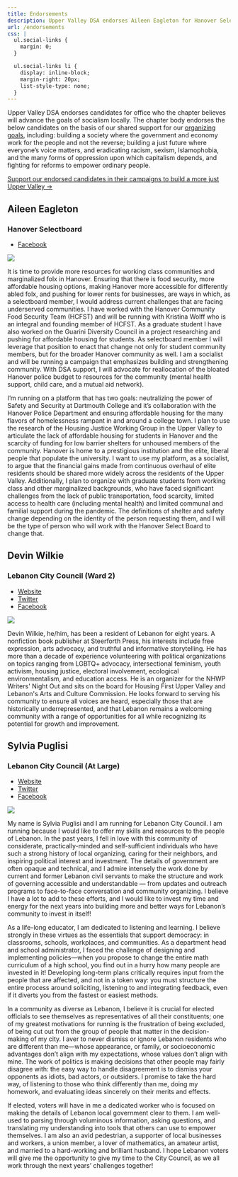 ```yaml
---
title: Endorsements
description: Upper Valley DSA endorses Aileen Eagleton for Hanover Selectboard. Vote on July 13.
url: /endorsements
css: |
  ul.social-links {
    margin: 0;
  }

  ul.social-links li {
    display: inline-block;
    margin-right: 20px;
    list-style-type: none;
  }
---
```


Upper Valley DSA endorses candidates for office who the chapter believes will advance the goals of socialism locally. The chapter body endorses the below candidates on the basis of our shared support for our [organizing goals](/organizing), including: building a society where the government and economy work for the people and not the reverse; building a just future where everyone’s voice matters, and eradicating racism, sexism, Islamophobia, and the many forms of oppression upon which capitalism depends, and fighting for reforms to empower ordinary people.

<a class="cta-button" href="/join">Support our endorsed candidates in their campaigns to build a more just Upper Valley →</a>

## Aileen Eagleton

### Hanover Selectboard

<ul class="social-links">
  <li><a href="https://www.facebook.com/people/Aileen-Eagleton/100006251566169">Facebook</a></li>
</ul>

<div class="floated-image">

![](/uploads/aileen.jpg)

</div>

It is time to provide more resources for working class communities and marginalized folx in Hanover. Ensuring that there is food security, more affordable housing options, making Hanover more accessible for differently abled folx, and pushing for lower rents for businesses, are ways in which, as a selectboard member, I would address current challenges that are facing underserved communities. I have worked with the Hanover Community Food Security Team (HCFST) and will be running with Kristina Wolff who is an integral and founding member of HCFST. As a graduate student I have also worked on the Guarini Diversity Council in a project researching and pushing for affordable housing for students. As selectboard member I will leverage that position to enact that change not only for student community members, but for the broader Hanover community as well. I am a socialist and will be running a campaign that emphasizes building and strengthening community. With DSA support, I will advocate for reallocation of the bloated Hanover police budget to resources for the community (mental health support, child care, and a mutual aid network).

I’m running on a platform that has two goals: neutralizing the power of Safety and Security at Dartmouth College and it’s collaboration with the Hanover Police Department and ensuring affordable housing for the many flavors of homelessness rampant in and around a college town. I plan to use the research of the Housing Justice Working Group in the Upper Valley to articulate the lack of affordable housing for students in Hanover and the scarcity of funding for low barrier shelters for unhoused members of the community. Hanover is home to a prestigious institution and the elite, liberal people that populate the university. I want to use my platform, as a socialist, to argue that the financial gains made from continuous overhaul of elite residents should be shared more widely across the residents of the Upper Valley. Additionally, I plan to organize with graduate students from working class and other marginalized backgrounds, who have faced significant challenges from the lack of public transportation, food scarcity, limited access to health care (including mental health) and limited communal and familial support during the pandemic. The definitions of shelter and safety change depending on the identity of the person requesting them, and I will be the type of person who will work with the Hanover Select Board to change that.

## Devin Wilkie

### Lebanon City Council (Ward 2)

<ul class="social-links">
  <li><a href="http://devinwilkie.com">Website</a></li>
  <li><a href="https://twitter.com/devinbookman">Twitter</a></li>
  <li><a href="https://www.facebook.com/DevinWilkie">Facebook</a></li>
</ul>

<div class="floated-image">

![](/uploads/devin.png)

</div>

Devin Wilkie, he/him, has been a resident of Lebanon for eight years. A nonfiction book publisher at Steerforth Press, his interests include free expression, arts advocacy, and truthful and informative storytelling. He has more than a decade of experience volunteering with political organizations on topics ranging from LGBTQ+ advocacy, intersectional feminism, youth activism, housing justice, electoral involvement, ecological environmentalism, and education access. He is an organizer for the NHWP Writers' Night Out and sits on the board for Housing First Upper Valley and Lebanon's Arts and Culture Commission. He looks forward to serving his community to ensure all voices are heard, especially those that are historically underrepresented, and that Lebanon remains a welcoming community with a range of opportunities for all while recognizing its potential for growth and improvement.

## Sylvia Puglisi

### Lebanon City Council (At Large)

<ul class="social-links">
  <li><a href="https://www.thesylvianfissure.me/">Website</a></li>
  <li><a href="https://twitter.com/Sylvia_teacher">Twitter</a></li>
  <li><a href="https://www.facebook.com/sylvia.puglisi">Facebook</a></li>
</ul>

<div class="floated-image">

![](/uploads/syl.png)

</div>

My name is Sylvia Puglisi and I am running for Lebanon City Council. I am running because I would like to offer my skills and resources to the people of Lebanon. In the past years, I fell in love with this community of considerate, practically-minded and self-sufficient individuals who have such a strong history of local organizing, caring for their neighbors, and inspiring political interest and investment. The details of government are often opaque and technical, and I admire intensely the work done by current and former Lebanon civil servants to make the structure and work of governing accessible and understandable — from updates and outreach programs to face-to-face conversation and community organizing. I believe I have a lot to add to these efforts, and I would like to invest my time and energy for the next years into building more and better ways for Lebanon’s community to invest in itself!

As a life-long educator, I am dedicated to listening and learning. I believe strongly in these virtues as the essentials that support democracy: in classrooms, schools, workplaces, and communities. As a department head and school administrator, I faced the challenge of designing and implementing policies—when you propose to change the entire math curriculum of a high school, you find out in a hurry how many people are invested in it! Developing long-term plans critically requires input from the people that are affected, and not in a token way: you must structure the entire process around soliciting, listening to and integrating feedback, even if it diverts you from the fastest or easiest methods.

In a community as diverse as Lebanon, I believe it is crucial for elected officials to see themselves as representatives of all their constituents; one of my greatest motivations for running is the frustration of being excluded, of being cut out from the group of people that matter in the decision-making of my city. I aver to never dismiss or ignore Lebanon residents who are different than me—whose appearance, or family, or socioeconomic advantages don’t align with my expectations, whose values don’t align with mine. The work of politics is making decisions that other people may fairly disagree with: the easy way to handle disagreement is to dismiss your opponents as idiots, bad actors, or outsiders. I promise to take the hard way, of listening to those who think differently than me, doing my homework, and evaluating ideas sincerely on their merits and effects.

If elected, voters will have in me a dedicated worker who is focused on making the details of Lebanon local government clear to them. I am well-used to parsing through voluminous information, asking questions, and translating my understanding into tools that others can use to empower themselves. I am also an avid pedestrian, a supporter of local businesses and workers, a union member, a lover of mathematics, an amateur artist, and married to a hard-working and brilliant husband. I hope Lebanon voters will give me the opportunity to give my time to the City Council, as we all work through the next years’ challenges together!

